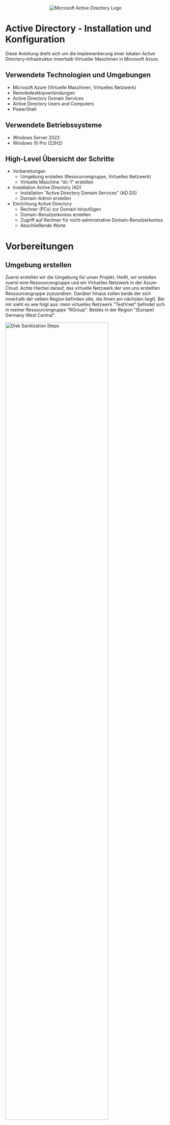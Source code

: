 <p align="center">
<img src="https://i.imgur.com/pU5A58S.png" alt="Microsoft Active Directory Logo"/>
</p>

<h1>Active Directory - Installation und Konfiguration</h1>
Diese Anleitung dreht sich um die Implementierung einer lokalen Active Directory-Infrastruktur innerhalb Virtueller Maschinen in Microsoft Azure.
<br />



<!-- NEW SECTION -->
<!-- NEW SECTION -->
<!-- NEW SECTION -->
<h2>Verwendete Technologien und Umgebungen</h2>

- Microsoft Azure (Virtuelle Maschinen, Virtuelles Netzwerk)
- Remotedesktopverbindungen 
- Active Directory Domain Services
- Active Directory Users and Computers
- PowerShell



<!-- NEW SECTION -->
<!-- NEW SECTION -->
<!-- NEW SECTION -->
<h2>Verwendete Betriebssysteme</h2>

- Windows Server 2022
- Windows 10 Pro (22H2)



<!-- NEW SECTION -->
<!-- NEW SECTION -->
<!-- NEW SECTION -->
<h2>High-Level Übersicht der Schritte</h2>

- Vorbereitungen
  - Umgebung erstellen (Ressourcengruppe, Virtuelles Netzwerk)
  - Virtuelle Maschine "dc-1" erstellen
- Installation Active Directory (AD)
  - Installation "Active Directory Domain Services" (AD DS)
  - Domain-Admin erstellen
- Einrichtung Active Directory
  - Rechner (PCs) zur Domain hinzufügen
  - Domain-Benutzerkontos erstellen
  - Zugriff auf Rechner für nicht-adminstrative Domain-Benutzerkontos
  - Abschließende Worte



<!-- NEW SECTION -->
<!-- NEW SECTION -->
<!-- NEW SECTION -->
<h1>Vorbereitungen</h1>
<!-- XXX -->
<!-- XXX -->
<!-- XXX -->
<h2>Umgebung erstellen</h2>

<p>
Zuerst erstellen wir die Umgebung für unser Projekt. Heißt, wir erstellen zuerst eine Ressourcengruppe und ein Virtuelles Netzwerk in der Azure-Cloud. Achte Hierbei darauf, das virtuelle Netzwerk der von uns erstellten Ressourcengruppe zuzuordnen. Darüber hinaus sollen beide der sich innerhalb der selben Region befinden (die, die Ihnen am nächsten liegt). Bei mir sieht es wie folgt aus: mein virtuelles Netzwerk "TestVnet" befindet sich in meiner Ressourcengruppe "RGroup". Beides in der Region "(Europe) Germany West Central".
</p>
<p>
<img src="https://i.imgur.com/r5piKWD.png" height="80%" width="80%" alt="Disk Sanitization Steps"/>
</p>
<!-- XXX -->
<!-- XXX -->
<!-- XXX -->
<h2>Virtuelle Maschine "dc-1"</h2>

<p>
Im Verlaufe dieser Anleitung werden wir in Azure zwei virtuellen Maschinen erstellen. Die zweite wird aber erst im letzten Kapitel, der Einrichtung von Active Directory, erstellt. Um die erste kümmern wir uns jetzt. In dieser virtuellen Maschine mit dem Namen "dc-1" werden wir Active Directory installieren und verwalten. Das "dc" in "dc-1" steht für "Domain Controller", welcher dc-1 sein wird. Aber was ist ein Domain Controller? Was ist überhaupt Active Directory? Active Directory (AD) ist ein Verzeichnisdienst von Microsoft, der verwendet wird, um Netzwerke zentral zu verwalten, einschließlich Benutzern, Computern und Ressourcen wie Druckern. Ein Domain Controller (DC) ist ein Server, der Active Directory hostet und als zentrale Authentifizierungsinstanz für alle Benutzer und Geräte im Netzwerk dient. Mit einem Domain Controller können Administratoren Benutzerdaten, Berechtigungen und Sicherheitsrichtlinien zentral verwalten. Achte beim Erstellen auf folgendes: die Ressourcengruppe muss unsere vorhin erstellte sein, sowie das virtuelle Netzwerk; die Region soll die muss die selbe sein; als Image wählen wir "Windows Server 2022 Datacenter"; für die Größe reicht eine Rechenleistung von 2vcpus (ich wähle 4 vcpus); Benutzername und Passwort stehen Ihnen frei; unten bei der Lizenzierung die Häckchen nicht vergessen. Der Rest kann unberührt bleiben.
</p>
<p>
Als Prävention für mögliche Missverständnisse in der Zukunft: mein Benutzername für den Account in meiner Virtuellen Maschine "dc-1" lautet "test_user".
</p>
<p>
<img src="https://i.imgur.com/mJEYLsi.png" height="80%" width="80%" alt="Disk Sanitization Steps"/>
</p>

<p>
Vor dem Start der Installation von ADsetzen wir die private-IP-Addresse von dc-1 von dynamisch auf statisch, damit sie sich nicht ändert und immer die selbe bleibt. Das Setzen einer statischen privaten IP-Adresse für den Domain Controller ist notwendig, da er eine zentrale Rolle im Netzwerk spielt und von anderen Geräten über eine feste IP-Adresse erreichbar sein muss. Eine dynamische IP-Adresse könnte sich ändern, was dazu führen würde, dass Geräte den Domain Controller nicht mehr finden, wodurch Authentifizierungen und Netzwerkdienste gestört werden, bishin zu nicht mehr möglich sind. Folge den kommenden Bildern um dich durch die Einstellungen zu navigieren. Die vorgeschlagene IP gleicht der zuvor benutzen IP, also belassen wir es dabei und drücken auf "Speichern" um die Änderung zu Bestätigen. Nun müssten Sie in der Zeile mit dem blau markierten Text "ipconfig1" neben der IP-Addresse "(Statisch)" sehen.
</p>
<p>
<img src="https://i.imgur.com/Ximghle.png" height="80%" width="80%" alt="Disk Sanitization Steps"/>
</p>
<p>
<img src="https://i.imgur.com/xucoVJ6.png" height="80%" width="80%" alt="Disk Sanitization Steps"/>
</p>

<p>
Starten Sie zur Absicherung die Virtuelle Maschine neu um die Änderung effektiv zu machen.
</p>
<p>
<img src="https://i.imgur.com/R1zBMaW.png" height="80%" width="80%" alt="Disk Sanitization Steps"/>
</p>
<br />



<!-- NEW SECTION -->
<!-- NEW SECTION -->
<!-- NEW SECTION -->
<h1>Installation Active Directory</h1>
<!-- XXX -->
<!-- XXX -->
<!-- XXX -->
<h2>Installation Active Directory Domain Servives</h2>

<p>
Fortfahren tun wir innerhalb der virtuellen Maschine. Benutze Remotedesktopverbindungen um dich in dc-1 einzuloggen und, falls es nicht schon automatisch geschieht, öffne "Server Manager". Klicke auf "Add roles and features". Hier haben Sie eine Auflistung, worauf sie bei jedem der folgenden Einrichtungsfenster achten sollen:
</p>
<p>
"Add roles and Features" :: auf "next"; "Installation Type" :: "Role-based or feature-based installation" dann "next"; "Server Selection" :: wähle dc-1 dann "next"; "Server Roles" :: das Häckchen für "active directory domain services" klicken, auf "Add Features" drücken und "next"; "Features" :: auf "next" ; "AD DS" :: auf "next"; "Confirmation" :: das Häckchen oben setzen und auf "Install".
</p>
<p>
<img src="https://i.imgur.com/9v7xLxj.png" height="80%" width="80%" alt="Disk Sanitization Steps"/>
</p>
<p>
<img src="https://i.imgur.com/qtV1s22.png" height="80%" width="80%" alt="Disk Sanitization Steps"/>
</p>
<p>
<img src="https://i.imgur.com/DmEAzio.png" height="80%" width="80%" alt="Disk Sanitization Steps"/>
</p>

<p>
Sobald die Installation abgeschlossen ist, drücken wir auf "close". Jetzt machen wir den Rechner, dc-1, zu einem tatsächlichen DC, Domain Controller. Hierzu müssen wir erneut in den Server Manager. Oben rechts befindet sich eine Fahne. Diese anklicken und auf "Promote this server to a domain controller" drücken. Anschließend öffnet sich ein Fenster zur Einrichtung der Domäne über die der Controller verwalten soll. Wir erschaffen eine komplett neue. Dafür fügen wir einen neuen "forest" hinzu. Ein Forest in Active Directory ist die oberste organisatorische Ebene, die alle Domänen und ihre Ressourcen (Benutzer, Rechner, etc) unter sich zusammenfasst. Es stellt eine gemeinsame Sicherheits- und Verwaltungsstruktur für diese Domänen bereit. Unser Domain Controller erstellt den Forest und die Domain. Ihr Forest kann heißen wie Sie wünschen. Ich nenne meinen "uga.buga". Dieser "Root domain name" ist nichts anderes als der Name der Domain, die innerhalb unseres Forests erstellt wird, und dient als Grundlage für die gesamte Active Directory-Umgebung. Er definiert die primäre Identität des Forests und legt den Namensraum fest, unter dem alle weiteren Domänen und Ressourcen organisiert werden. Anschließend müssen Sie ein ein Passwort eingeben zur Wiederherstellung der Domain (diesen werden wir nicht brauchen). Anschließend auf "next" drücken bis wir zum "Prerequisites Check"-Fenster kommen. Nachdem der Rechner erfolgreich geprüft wurde, auf "Install" klicken. Im Anschluss der Installation wird Ihre Verbindung mit dem Rechner getrennt, weil dieser sich neu startet um die installierten Änderungen effektiv zu machen.
</p>
<p>
<img src="https://i.imgur.com/9qqRPJG.png" height="80%" width="80%" alt="Disk Sanitization Steps"/>
</p>
<p>
<img src="https://i.imgur.com/V7C6Ojp.png" height="80%" width="80%" alt="Disk Sanitization Steps"/>
</p>
<br />

<p>
Von nun an, wenn wir uns einloggen wollen in Virtuellen Maschinen (sowohl unser gerade erstellter Domain Controller als auch zukünftige Rechner, die wir der Domain hinzugefügt haben), verwenden wir den Kontext der Domain beim einloggen. Anstatt in Remotedesktopverbindungen den einfachen Benutzernamen des Accounts, mit dem wir uns einloggen wollen, einzugeben, geben wir ihn im folgendem Format ein: "[domain]\Benutzername". In meinem Beispiel heißt meine Domain uge.buga und der Benutzername lautet test_user, also gebe ich "uga.buga\test_user" ein. Das Passwort ist das gleiche wie zuvor.
</p>
<p>
<img src="https://i.imgur.com/pRaXgY1.png" height="80%" width="80%" alt="Disk Sanitization Steps"/>
</p>
<br />
<!-- XXX -->
<!-- XXX -->
<!-- XXX -->
<h2>Domain-Admin</h2>

<p>
Der nächste Schritt bezieht sich auf das Erstellen von Instanzen innerhalb unserer Domain. Genauer werden wir zunächst einen Benutzer mit Adminstartor-Berechtigungen über die Domain erstellen, kurz einen Domain-Admin. Öffnen tun wir eine Anwendung namens "Active Directory Users and Computers". Hier können wir genannte Instanzen erstellen. Zur besseren Übersicht erstellen wir eine "Organizational Unit" namens "_ADMINS". Eine "Organizational Unit" (OU) bezeichnet, für unsere Zwecke, nichts anderes als einen Ordner mit bestimmten Attributen. Der Name kann sein was auch immer Ihr Herz begehrt, da wir aber in diesem Ordner vor haben all unsere Admin-Benutzer zu verwalten, nenne ich ihn dementsprechend "_ADMINS" (das "_" dient zur Sortierung: durch alphabetischer Anordnung wird der Ordner als erstes angezeigt). Rechtklicken Sie auf ihre Domain, dann auf "New" und dann auf "Organizational Units". 
</p>
<p>
<img src="https://i.imgur.com/LztRXEj.png" height="80%" width="80%" alt="Disk Sanitization Steps"/>
</p>
<p>
<img src="https://i.imgur.com/Eovz7yl.png" height="80%" width="80%" alt="Disk Sanitization Steps"/>
</p>
<p>
<img src="https://i.imgur.com/gg74Qrx.png" height="80%" width="80%" alt="Disk Sanitization Steps"/>
</p>

<p>
Während wir schon dabei sind, erstellen wir zwei weitere OUs. Nämlich "_CLIENTS" und "_EMPLOYEES". Beide benutzen wir später im Verlauf der Einrichtung. Achte bei der OU "_EMPLOYEES", dass es genau so geschrieben ist, da wir später mit einem script arbeiten um uns mehrere zufällig generierte Benutzer zu erstellen (oder ändere das script, dass es auf den Namen deiner OU zutrifft). Fürs erste spielen diese zwei OUs aber keine Rolle. 
</p>
<p>
<img src="https://i.imgur.com/1FMxHMj.png" height="80%" width="80%" alt="Disk Sanitization Steps"/>
</p>

<p>
Zurück zur Organizational Unit "_ADMINS". Innerhalb dieser erstellen wir einen "User". Klicke auf "_ADMINS", dann rechtklicke die Ansicht rechts und drücke "New", dann "User". Alle relevanten Informationen ausfüllen, den logon-Namen sich merken und auf "Next" drücken. Diesen verwenden wir zum einloggen in den Account. Es ist der Benutzername des Benutzer-Accounts, den wir eingeben in Remotedesktopverbindung. Das selbe gilt für das Passwort, welches Sie im Anschluss eingeben. !Achtung: lesen Sie sich die Checkboxen durch beim eingeben des Passwortes und setzen/entfernen sie Häckchen nach Ihrem Belieben. Da dies lediglich eine Anleitung ist und ich meine virtuelle Maschine am Ende lösche, habe ich folgende Häckchen gesetzt (s. Bild).
</p>
<p>
Mein logon-Name/Benutzername dieses Admin Accounts lautet "admin_barack". 
</p>
<p>
<img src="https://i.imgur.com/BGJtWNf.png" height="80%" width="80%" alt="Disk Sanitization Steps"/>
</p>
<p>
<img src="https://i.imgur.com/tBipgfr.png" height="80%" width="80%" alt="Disk Sanitization Steps"/>
</p>
<p>
<img src="https://i.imgur.com/FSoTmmr.png" height="80%" width="80%" alt="Disk Sanitization Steps"/>
</p>

<p>
Zuletzt müssen wir "admin_barack" auch wirklich zum Admin machen, denn nur weil er sich in der von uns erstellten "_ADMINS" OU befindet, macht ihn das nicht automatisch zu einem Admin. Um das zu realisieren müssen wir ihn der Sicherheitsgruppe der Domain-Admins hinzufügen. Öffne "_ADMINS", rechtklicke auf Barack und drücke auf "Properties". Navigiere zu "Member Of", drücke "Add" und schreibe "Domain Admins" in die Box. Sicherheitshalber drücken Sie auf "Check Names" und erst dann auf "OK" (folge den Pfeilen auf dem Bild).
</p>
<p>
<img src="https://i.imgur.com/2quI4fE.png" height="80%" width="80%" alt="Disk Sanitization Steps"/>
</p>
<p>
<img src="https://i.imgur.com/iHkv2ol.png" height="80%" width="80%" alt="Disk Sanitization Steps"/>
</p>

<p>
Abschließend bestätigen wir, dass Barack in den Rängen der Domain Admins angenommen wurde, klicken auf "Apply" und dann auf "OK". Nun besitzt Barack die Berechtigungen eines Admins innerhalb der Domain uga.buga. Logge dich neu ein als "[domain-name]\[admin_user]". Von nun an loggen wir uns in dc-1 nur noch mit unserem Adminkonto ein.
</p>
<p>
<img src="https://i.imgur.com/lKR1NCp.png" height="80%" width="80%" alt="Disk Sanitization Steps"/>
</p>
<br />



<!-- NEW SECTION -->
<!-- NEW SECTION -->
<!-- NEW SECTION -->
<h1>Einrichtung Active Directory</h1>
<!-- XXX -->
<!-- XXX -->
<!-- XXX -->
<h2>Rechner zur Domain hinzufügen</h2>
ggggggggggggggggg
<p>
Was benötigt man um einen Rechner, gedacht für Benutzer, einer Domain hinuzufügen? Richtig, einen Rechner! Wir erschaffen uns eine weitere Virtuelle Maschine in Azure, die, bezogen auf die Einstellungen (zugeordnete Ressourcengruppe, Virtuelles Netzwerk, etc.), gleichgesetzt ist mit dc-1. So befinden sie sich in der selben Umgebung. Der einzige Unterschied ist folgender: an der Stelle von Windows Server 2022 benutzen wir Windows 10 Pro als Image. Als Namen für die Virtuelle Maschine suggeriere ich "client-1". Falls Sie sich noch erinnern, haben wir eine Organizational Unit namens "_CLIENTS" angelegt, mit der Intention darin unsere Rechner innerhalb der Domain zu verwalten. Der Benutzername und das Passwort des Kontos steht Ihnen frei. Meiner lautet "original_user".
</p>
<p>
<img src="https://i.imgur.com/Tvzod6n.png" height="80%" width="80%" alt="Disk Sanitization Steps"/>
</p>
<p>
<img src="https://i.imgur.com/oSf01tD.png" height="80%" width="80%" alt="Disk Sanitization Steps"/>
</p>

<p>
Eine andere Sache, die wir zuvor getan haben, war es die private-IP-Addresse von dc-1 auf statisch zu setzen, sodass diese sich nicht ändert. Warum wir das getan haben, habe ich bereits erläutert. Jetzt ändern wir die DNS-Einstellungen von unserer gerade erstellten Maschine "client-1" und lassen diese zum Domain Controller, dc-1, zeigen. Dastun wir(/müssen wir??). weil: jdbvchavsbhfvb...............(). Dafür navigieren wir zur selben Stelle in Azure wo wir auch die IP-Adresse von dc-1 auf statisch gesetzt haben. Diesmal klicken wir auf "DNS-Server", auf "Benutzerdefiniert", geben als DNS-Server die private-IP-Adresse von dc-1 ein und "Speichern".
</p>
<p>
<img src="https://i.imgur.com/huSDx7I.png" height="80%" width="80%" alt="Disk Sanitization Steps"/>
</p>

<p>
Abchließend starten wir die VM neu und betsätigen die Änderung des DNS-Einstellungen. Das Neustarten der Maschine wird in Azure erledigt. Zum Bestätigen des DNS-Servers loggen wir uns in client-1 ein und öffnen Powershell. Hier angekommen geben wir "ipconfig /all" ein und suchen nach "". Wenn rechts daneben die private-IP von dc-1 zu finden ist, dann ist alles nach Plan verlaufen.
<p>
<img src="https://i.imgur.com/Ub5Lusb.png" height="80%" width="80%" alt="Disk Sanitization Steps"/>
</p>
<p>
<img src="https://i.imgur.com/DoDettQ.png" height="80%" width="80%" alt="Disk Sanitization Steps"/>
</p>

<p>
Endlich kommen wir zum Thema! Um diesen Rechner jetzt zu unserer Domain hinzuzufügen, öffnen wir die Systemseinstellungen (rechtsklick auf Windowssymbol unten links und auf "System" drücken). Als nächstes auf "Rename this PC (advanced)", auf "Change..." und dann als "Member of" "Domain" anwählen und ihren Domainn-Namen eingeben (s. Bild). Die Rechner fragt als Reaktion nach einem Benutzer mit der Berechtigung diese Aktion auszuführen. Wir geben die Daten vom lieben Barack an (Ihrem Domain-Admin). Der Rechner fordert uns an ihn neu zu starten, damit die Änderungen in Effekt treten. Diesem Wunsch gehen wir nach.
<p>
<img src="https://i.imgur.com/wNeyzNV.png" height="80%" width="80%" alt="Disk Sanitization Steps"/>
</p>

<p>
Zusammenfassend bestätigen wir noch die Aufnahme von client-1 in unsere Domain. Öffne Active Directory Users and Computers erneut und schaue unter dem Ordner Computers", ob du client-1 siehst. Ziehe client-1 in "_CLIENTS".
</p>
<p>
<img src="https://i.imgur.com/XESNonR.png" height="80%" width="80%" alt="Disk Sanitization Steps"/>
</p>

<p>
Et Voila! Wir haben einen Rechner erfolgreich unserer Domain hinzugefügt. Zeit, ein paar Benutzer unserer Domain hinzuzufügen.
</p>
<br />
<!-- XXX -->
<!-- XXX -->
<!-- XXX -->
<h2>Domain-Benutzerkontos</h2>

<p>
Tatsächlich haben wir diesen Schritt schon getan. Nämlich als wir unser Adminaccount erstellt haben. Hingegen des Adminaccounts erstellen wir unsere normalen, nicht-adminstrativen Benutzerkontos in der "_EMPLOYEES" Organizational Unit. Angesichts der Verwendung von Active Directory in der echtel Welt, sind diese Art von Benutzerkontos oft die der Mitarbeiter des Unternehmens, welche Besitz über die Domain hat. Dementsprechend ändern wir auch nichts an den Eigenschaten ("Properties") der Benutzerkonten innerhalb dieser Organizational Unit. Mein Beispiel eines nicht-admistrativen Benutzeraccounts taufe ich "hilli_billi". 
</p>
<p>
<img src="https://i.imgur.com/hv7U8aF.png" height="80%" width="80%" alt="Disk Sanitization Steps"/>
</p>
<p>
<img src="https://i.imgur.com/MKMRJfw.png" height="80%" width="80%" alt="Disk Sanitization Steps"/>
</p>

<p>
Gegenwärtig haben wir uns eine Testumgebung gebaut. Unser jetziges Zwischenprodukt ist nicht ausgelegt auf eine Verwendung in der realen Welt, sondern dient lediglich dem Erlangen des Grundverständnis und die Möglichkit für Experiemente in Bezug auf Active Directory als Verzeichnisdienst. Demnach wäre es nützlich mehrere Benutzerkonten für Mitarbeiter anzulegen, aber einen nach dem anderen hinzuzufügen ist mühselig und zeitintensiv. Aus diesem Grund lassen wir ein script[LINK EMBEDDED, machen] in Powershell ISE laufen. Wichtig, öffne Powershell ISE in dc-1 als Adminstrator (rechtklick auf Powershell ISE und drücke auf "Run as adminstrator"). Powershell vs Powershell ISE: ndsajvbiahsfd..............(). Erstelle ein neues Fenster für das schreiben von Programmen und Scripten, indem du oben links auf das leere, weiße Blatt mit gelben Sternchen klickst.
</p>
<p>
<img src="https://i.imgur.com/W2wobF9.png" height="80%" width="80%" alt="Disk Sanitization Steps"/>
</p>
<p>
<img src="https://i.imgur.com/Tfj3m2M.png" height="80%" width="80%" alt="Disk Sanitization Steps"/>
</p>
<p>

Kopiere das Script und füge es ein. Bevor du auf das script ausführst empfehle ich dir bei Bedarf folgende Variablen am script zu ändern: Anzahl der zu generierenden Benutzer (der Standardwert beträgt 10.000!!); das Password der Benutzer (wird für alle gleich sein) und, falls du deine Organizational Unit für Mitarbeiter nicht "_EMPLOYEES" genannt hast, den Weg der Erstellung.
</p>
<p>
<img src="https://i.imgur.com/TWBmtCA.png" height="80%" width="80%" alt="Disk Sanitization Steps"/>
</p>
<p>
<img src="https://i.imgur.com/EC3AGNj.png" height="80%" width="80%" alt="Disk Sanitization Steps"/>
</p>

<p>
Zum Ausführen des Scripts drücken wir oben den grünen Play-Button. Ich habe die Anzahl der Benutzerkonten auf 100 gesetzt und das Password beim Satndard-Password belassen. Im Anschluss überprüfen wir in Active Directory Users and Computers, ob die Benutzerkonten tatsächlich angelegt wurden. Schließe Powershell ISE und rücke vor zur nächsten Station.
</p>
<p>
<img src="https://i.imgur.com/Mwaw5cV.png" height="80%" width="80%" alt="Disk Sanitization Steps"/>
</p>
<br/>
<!-- XXX -->
<!-- XXX -->
<!-- XXX -->
<h2>Zugriff für nicht-adminstrative Domain-Benutzerkontos</h2>

<p>
Momentan haben wir mehrere Benutzerkonten für Mitarbeiter, ein Adminkonto für den Systemadminstrator und einen Rechner für Mitarbeiter. Aber beim Versuch uns mit einem zufällig gewählten Mitarbeiteraccount in client-1 anzumelden, scheitert es. Das liegt daran, dass wir den Zugang zu client-1 für nicht-adminstrative Benutzerkontos noch nicht genehmigt haben. Als ich es mit zufälligen Mitarbeiteraccount versucht habe ("fiko.fakuh"), erschien folgendes Error-Fenster (s. Bild). Client-1 bringt mithilfe des Domain Controllers in Erfahrung, dass der Benutzer "fiko.fakuh" durchaus existiert, aber er besitzt die genannte Genehmigung nicht.
</p>
<p>
<img src="https://i.imgur.com/HeAtYGV.png" height="80%" width="80%" alt="Disk Sanitization Steps"/>
</p>
<p>
<img src="https://i.imgur.com/1JX8Qtc.png" height="80%" width="80%" alt="Disk Sanitization Steps"/>
</p>

<p>
Um unser Vorhaben möglich zu machen loggen wir uns zunächst mit unserem Adminaccount Barack in client-1 ein. In client-1 angekommen öffnen wir die Systemsteuerungen (rechtklick unten links auf das Windowssymbol und wähle "System" aus). Anschließend navigieren wir zu "Remote Desktop", klicken auf "Select users that can remotely access this PC", drücken auf "Add" und fügen unsere Benutzer hinzu. Anstatt einen einzelnen Benutzer einzugeben und diesen Prozess für jeden einzelnen Account zu wiederholen, schreiben wir "Domain Users" in die Box. Beim Erstellen von Usern in Active Directory Users and Computers werden diese automatisch als Mitglieder von "Domain Users" zugeordnet. Demzufolge sind all unsere Mitarbeiteraccounts Mitglied und alle erhalten Zugriff auf client-1.
</p>
<p>
<img src="https://i.imgur.com/X5v2q0G.png" height="80%" width="80%" alt="Disk Sanitization Steps"/>
</p>
<br />
<!-- XXX -->
<!-- XXX -->
<!-- XXX -->
<h2>Abschließende Worte</h2>

<p>
Zusammenfassend Infrastruktur gelegt: Software Installiert; Admin, Benutzer und Rechner erstellt/hinzugefügt. Weitere Mögliche Anlaufstellen für die einrichtung falls interesse besteht.
</p>
